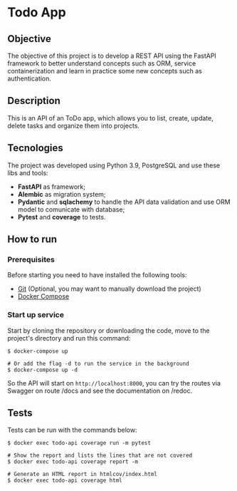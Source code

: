 # Todo App

## Objective
The objective of this project is to develop a REST API using the FastAPI framework to better understand concepts
such as ORM, service containerization and learn in practice some new concepts such as authentication.

## Description
This is an API of an ToDo app, which allows you to list, create, update, delete tasks and organize them into projects.

## Tecnologies
The project was developed using Python 3.9, PostgreSQL and use these libs and tools:
- **FastAPI** as framework;
- **Alembic** as migration system;
- **Pydantic** and **sqlachemy** to handle the API data validation and  use ORM model to comunicate with database;
- **Pytest** and **coverage** to tests.

## How to run

### Prerequisites
Before starting you need to have installed the following tools:
- [Git](https://git-scm.com) (Optional, you may want to manually download the project)
- [Docker Compose](https://docs.docker.com/compose/)

### Start up service
Start by cloning the repository or downloading the code, move to the project's directory and run this command:

``` shell
$ docker-compose up

# Or add the flag -d to run the service in the background
$ docker-compose up -d
```

So the API will start on `http://localhost:8000`, you can try the routes via Swagger on route /docs and 
see the documentation on /redoc.

## Tests
Tests can be run with the commands below:

``` shell
$ docker exec todo-api coverage run -m pytest

# Show the report and lists the lines that are not covered
$ docker exec todo-api coverage report -m

# Generate an HTML report in htmlcov/index.html
$ docker exec todo-api coverage html
```
